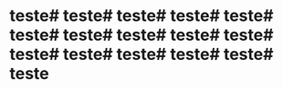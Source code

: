 # teste# teste# teste# teste# teste# teste# teste# teste# teste# teste# teste# teste# teste# teste# teste# teste
